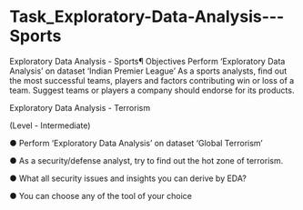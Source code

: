 # Task_Exploratory-Data-Analysis---Sports
Exploratory Data Analysis - Sports¶ Objectives Perform ‘Exploratory Data Analysis’ on dataset ‘Indian Premier League’ As a sports analysts, find out the most successful teams, players and factors contributing win or loss of a team. Suggest teams or players a company should endorse for its products.

Exploratory Data Analysis - Terrorism

(Level - Intermediate)

● Perform ‘Exploratory Data Analysis’ on dataset ‘Global Terrorism’

● As a security/defense analyst, try to find out the hot zone of terrorism.

● What all security issues and insights you can derive by EDA?

● You can choose any of the tool of your choice
